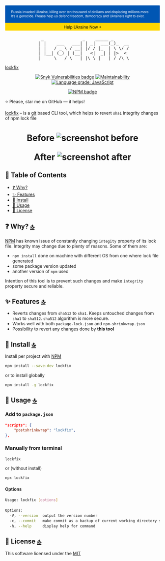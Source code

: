 [![#StandWithUkraine](https://raw.githubusercontent.com/vshymanskyy/StandWithUkraine/main/banner2-direct.svg)](https://vshymanskyy.github.io/StandWithUkraine/)

<div align="center"><pre>
  _               _    _____ _      
 | |    ___   ___| | _|  ___(_)_  __
 | |   / _ \ / __| |/ / |_  | \ \/ /
 | |__| (_) | (__|   <|  _| | |>  < 
 |_____\___/ \___|_|\_\_|   |_/_/\_\
</pre></div>

[lockfix](https://github.com/kopach/lockfix)

<div align="center">

[![Snyk Vulnerabilities badge](https://snyk.io/test/github/kopach/lockfix/badge.svg)](https://snyk.io/test/github/kopach/lockfix)
[![Maintainability](https://api.codeclimate.com/v1/badges/f7e2f85327eeb6b52439/maintainability)](https://codeclimate.com/github/kopach/lockfix/maintainability)
[![Language grade: JavaScript](https://img.shields.io/lgtm/grade/javascript/g/kopach/lockfix.svg?logo=lgtm&logoWidth=18)](https://lgtm.com/projects/g/kopach/lockfix/context:javascript)

[![NPM badge](https://nodei.co/npm/lockfix.png?compact=true)](https://www.npmjs.com/package/lockfix)

</div>

⭐️ Please, star me on GitHub — it helps!

[lockfix](https://github.com/kopach/lockfix) – is a [git](https://git-scm.com/) based CLI tool, which helps to revert `sha1` integrity changes of npm lock file

<h1 align="center">

Before
![screenshot before](./assets/before.png)

After
![screenshot after](./assets/after.png)

</h1>

## 🧬 Table of Contents

- [❓ Why?](#-why-)
- [✨ Features](#-features-)
- [💾 Install](#-install-)
- [🔨 Usage](#-usage-)
- [📄 License](#-license-)

## ❓ Why? [🔝](#-table-of-contents)

[NPM](https://npmjs.org/) has known issue of constantly changing `integity` property of its lock file. Integrity may change due to plenty of reasons. Some of them are:

- `npm install` done on machine with different OS from one where lock file generated
- some package version updated
- another version of `npm` used

Intention of this tool is to prevent such changes and make `integrity` property secure and reliable.

## ✨ Features [🔝](#-table-of-contents)

- Reverts changes from `sha512` to `sha1`. Keeps untouched changes from `sha1` to `sha512`. `sha512` algorithm is more secure.
- Works well with both `package-lock.json` and `npm-shrinkwrap.json`
- Possibility to revert any changes done by **this tool**

## 💾 Install [🔝](#-table-of-contents)

Install per project with [NPM](https://npmjs.org/)

```bash
npm install --save-dev lockfix
```

or to install globally

```bash
npm install -g lockfix
```

## 🔨 Usage [🔝](#-table-of-contents)

### Add to `package.json`

```json
"scripts": {
    "postshrinkwrap": "lockfix",
},
```

### Manually from terminal

```bash
lockfix
```

or (without install)

```bash
npx lockfix
```

#### Options

```bash
Usage: lockfix [options]

Options:
  -V, --version  output the version number
  -c, --commit   make commit as a backup of current working directory state
  -h, --help     display help for command
```


## 📄 License [🔝](#-table-of-contents)

This software licensed under the [MIT](https://github.com/kopach/lockfix/blob/master/LICENSE)
